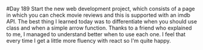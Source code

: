 #Day 189
Start the new web development project, which consists of a page in which you can check movie reviews and this is supported with an imdb API.
The best thing I learned today was to differentiate when you should use class and when a simple arrow function.
Thanks to a friend who explained to me, I managed to understand better when to use each one.
I feel that every time I get a little more fluency with react so I'm quite happy.